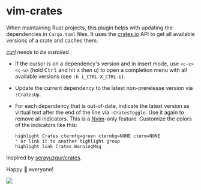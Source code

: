 # vim-crates

When maintaining Rust projects, this plugin helps with updating the dependencies
in `Cargo.toml` files. It uses the [crates.io](https://crates.io) API to get all
available versions of a crate and caches them.

_[curl](https://curl.haxx.se) needs to be installed._

- If the cursor is on a dependency's version and in insert mode, use
  `<c-x><c-u>` (hold <kbd>Ctrl</kbd> and hit <kbd>x</kbd> then <kbd>u</kbd>) to
  open a completion menu with all available versions (see `:h i_CTRL-X_CTRL-U`).
- Update the current dependency to the latest non-prerelease version via
  `:CratesUp`.
- For each dependency that is out-of-date, indicate the latest version as
  virtual text after the end of the line via `:CratesToggle`. Use it again to
  remove all indicators. This is a
  [Nvim](https://github.com/neovim/neovim/)-only feature. Customize the colors
  of the indicators like this:

    ```vim
    highlight Crates ctermfg=green ctermbg=NONE cterm=NONE
    " or link it to another highlight group
    highlight link Crates WarningMsg
    ```

Inspired by [serayuzgur/crates](https://github.com/serayuzgur/crates).

Happy 🦀 everyone!

![](https://raw.githubusercontent.com/mhinz/vim-crates/master/demo.gif)
